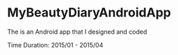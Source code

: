 # MyBeautyDiaryAndroidApp
The is an Android app that I designed and coded

Time Duration: 2015/01 - 2015/04
